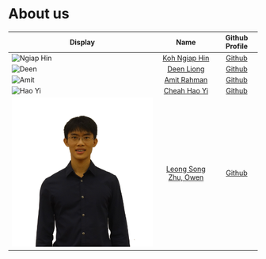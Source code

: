 # About us

| Display                                        |                  Name                   |               Github Profile                | 
|------------------------------------------------|:---------------------------------------:|:-------------------------------------------:|
| ![Ngiap Hin](https://github.com/kohnh.png)     |    [Koh Ngiap Hin](./team/kohnh.md)     |     [Github](https://github.com/kohnh)      |
| ![Deen](https://github.com/deenliong.png)      |      [Deen Liong](./team/deen.md)       |   [Github](https://github.com/deenliong)    |
| ![Amit](https://github.com/amitrahman1026.png) | [Amit Rahman](./team/amitrahman1026.md) | [Github](https://github.com/amitrahman1026) |      
| ![Hao Yi](https://github.com/CheahHaoYi.png)   |  [Cheah Hao Yi](./team/cheahhaoyi.md)   |   [Github](https://github.com/CheahHaoYi)   |
| ![Owen](../docs/images/Owen.png)       |    [Leong Song Zhu, Owen](./team/owenl131.md)     |    [Github](https://github.com/owenl131)    |  

